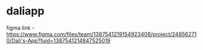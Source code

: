 # daliapp

figma link - https://www.figma.com/files/team/1387541219154923408/project/248562710/Dali's-App?fuid=1387541214847525019
